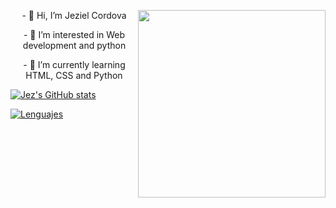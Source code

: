 <p align="center"><img src="https://cdn.discordapp.com/attachments/858100755189071916/859258310611435550/photo_2021-06-27_21-40-54.jpg" width="300" style="float:right;"/></p>

 <p align="center"> - 👋 Hi, I’m Jeziel Cordova </p>
 <p align="center"> - 👀 I’m interested in Web development and python </p>
 <p align="center"> - 🌱 I’m currently learning HTML, CSS and Python </p>

 
  
[![Jez's GitHub stats](https://github-readme-stats.vercel.app/api?username=JezTheGreenHusky&show_icons=true&show_icons=true&theme=merko)](https://github.com/JezTheGreenHusky/github-readme-stats)

[![Lenguajes](https://github-readme-stats.vercel.app/api/top-langs/?username=JezTheGreenHusky&title_color=abd200&text_color=68b587&bg_color=0a0f0b)](https://github.com/JezTheGreenHusky/github-readme-stats)
  

<!---
1 solo repositorio:

<a href="https://github.com/JezTheGreenHusky/Proyecto-web-1">
  <img align="center" src="https://github-readme-stats.vercel.app/api/pin/?username=JezTheGreenHusky&repo=Proyecto-web-1&bg_color=000000" />
</a>
<a href="https://github.com/JezTheGreenHusky/Proyecto-web-1">
  <img align="center" src="https://github-readme-stats.vercel.app/api/top-langs/?username=JezTheGreenHusky" />
</a>


Contacto:

- 📫 How to reach me ...
--->
